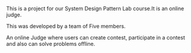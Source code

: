 This is a project for our System Design Pattern Lab course.It is an online judge.

This was developed by a team of Five members.

An online Judge where users can create contest, participate in a contest and also can solve problems offline.
